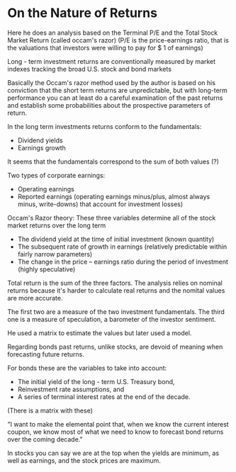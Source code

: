 # On the Nature of Returns

Here he does an analysis based on the Terminal P/E and the Total Stock Market Return (called occam's razor) (P/E is the price-earnings ratio, that is the valuations that investors were willing to pay for $ 1 of earnings)

Long - term investment returns are conventionally measured by market indexes tracking the broad U.S. stock and bond markets

Basically the Occam's razor method used by the author is based on his conviction that the short term returns are unpredictable, but with long-term performance you can at least do a careful examination of the past returns and establish some probabilities about the prospective parameters of return.

In the long term investments returns conform to the fundamentals:

* Dividend yields
* Earnings growth

It seems that the fundamentals correspond to the sum of both values (?)

Two types of corporate earnings:

* Operating earnings
* Reported earnings (operating earnings minus/plus, almost always minus, write-downs) that account for investment losses)

Occam's Razor theory: These three variables determine all of the stock market returns over the long term

* The dividend yield at the time of initial investment (known quantity)
* The subsequent rate of growth in earnings (relatively predictable within fairly narrow parameters)
* The change in the price – earnings ratio during the period of investment (highly speculative)

Total return is the sum of the three factors. The analysis relies on nominal returns because it's harder to calculate real returns and the nomital values are more accurate.

The first two are a measure of the two investment fundamentals. The third one is a measure of speculation, a barometer of the investor sentiment.

He used a matrix to estimate the values but later used a model.

Regarding bonds past returns, unlike stocks, are devoid of meaning when forecasting future returns.

For bonds these are the variables to take into account:

* The initial yield of the long - term U.S. Treasury bond,&#x20;
* Reinvestment rate assumptions, and&#x20;
* A series of terminal interest rates at the end of the decade.&#x20;

(There is a matrix with these)

"I want to make the elemental point that, when we know the current interest coupon, we know most of what we need to know to forecast bond returns over the coming decade."

In stocks you can say we are at the top when the yields are minimum, as well as earnings, and the stock prices are maximum.

